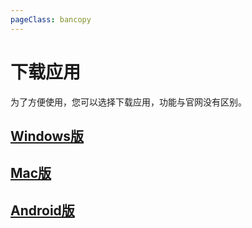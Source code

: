 ```yaml
---
pageClass: bancopy
---
```

# 下载应用

为了方便使用，您可以选择下载应用，功能与官网没有区别。

## [Windows版](https://cdn.jerryz.com.cn/gh/YangguangZhou/CNChat-Docs@main/docs/public/CNChat-windows.msi)

## [Mac版](https://cdn.jerryz.com.cn/gh/YangguangZhou/CNChat-Docs@main/docs/public/CNChat-macos.dmg)

## [Android版](https://cdn.jerryz.com.cn/gh/YangguangZhou/CNChat-Docs@main/docs/public/CNChat-android.apk)